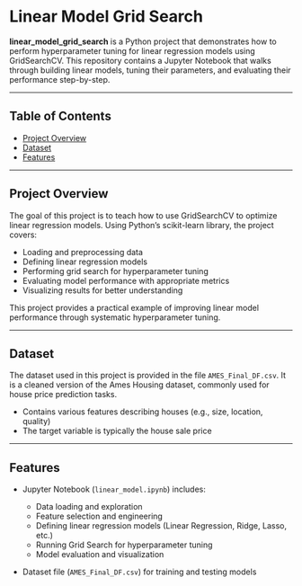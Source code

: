 # Linear Model Grid Search

**linear_model_grid_search** is a Python project that demonstrates how to perform hyperparameter tuning for linear regression models using GridSearchCV. This repository contains a Jupyter Notebook that walks through building linear models, tuning their parameters, and evaluating their performance step-by-step.

---

## Table of Contents

- [Project Overview](#project-overview)  
- [Dataset](#dataset)  
- [Features](#features) 
  

---

## Project Overview

The goal of this project is to teach how to use GridSearchCV to optimize linear regression models. Using Python’s scikit-learn library, the project covers:

- Loading and preprocessing data  
- Defining linear regression models  
- Performing grid search for hyperparameter tuning  
- Evaluating model performance with appropriate metrics  
- Visualizing results for better understanding  

This project provides a practical example of improving linear model performance through systematic hyperparameter tuning.

---

## Dataset

The dataset used in this project is provided in the file `AMES_Final_DF.csv`. It is a cleaned version of the Ames Housing dataset, commonly used for house price prediction tasks.

- Contains various features describing houses (e.g., size, location, quality)  
- The target variable is typically the house sale price  

---

## Features

- Jupyter Notebook (`linear_model.ipynb`) includes:  
  - Data loading and exploration  
  - Feature selection and engineering  
  - Defining linear regression models (Linear Regression, Ridge, Lasso, etc.)  
  - Running Grid Search for hyperparameter tuning  
  - Model evaluation and visualization  

- Dataset file (`AMES_Final_DF.csv`) for training and testing models 
